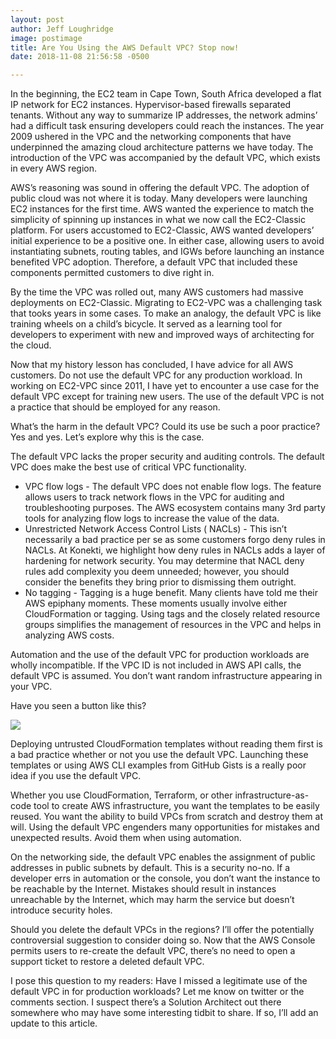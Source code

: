 ```yaml
---
layout: post
author: Jeff Loughridge
image: postimage
title: Are You Using the AWS Default VPC? Stop now!
date: 2018-11-08 21:56:58 -0500

---
```

In the beginning, the EC2 team in Cape Town, South Africa developed a flat IP network for EC2 instances. Hypervisor-based firewalls separated tenants. Without any way to summarize IP addresses, the network admins’ had a difficult task ensuring developers could reach the instances. The year 2009 ushered in the VPC and the networking components that have underpinned the amazing cloud architecture patterns we have today. The introduction of the VPC was accompanied by the default VPC, which exists in every AWS region.

AWS’s reasoning was sound in offering the default VPC. The adoption of public cloud was not where it is today. Many developers were launching EC2 instances for the first time. AWS wanted the experience to match the simplicity of spinning up instances in what we now call the EC2-Classic platform. For users accustomed to EC2-Classic, AWS wanted developers’ initial experience to be a positive one. In either case, allowing users to avoid instantiating subnets, routing tables, and IGWs before launching an instance benefited VPC adoption. Therefore, a default VPC that included these components permitted customers to dive right in.

By the time the VPC was rolled out, many AWS customers had massive deployments on EC2-Classic. Migrating to EC2-VPC was a challenging task that tooks years in some cases. To make an analogy, the default VPC is like training wheels on a child’s bicycle. It served as a learning tool for developers to experiment with new and improved ways of architecting for the cloud.

Now that my history lesson has concluded, I have advice for all AWS customers. Do not use the default VPC for any production workload. In working on EC2-VPC since 2011, I have yet to encounter a use case for the default VPC except for training new users. The use of the default VPC is not a practice that should be employed for any reason.

What’s the harm in the default VPC? Could its use be such a poor practice? Yes and yes. Let’s explore why this is the case.

The default VPC lacks the proper security and auditing controls. The default VPC does make the best use of critical VPC functionality.

* VPC flow logs - The default VPC does not enable flow logs. The feature allows users to track network flows in the VPC for auditing and troubleshooting purposes. The AWS ecosystem contains many 3rd party tools for analyzing flow logs to increase the value of the data.
* Unrestricted Network Access Control Lists ( NACLs) - This isn’t necessarily a bad practice per se as some customers forgo deny rules in NACLs. At Konekti, we highlight how deny rules in NACLs adds a layer of hardening for network security. You may determine that NACL deny rules add complexity you deem unneeded; however, you should consider the benefits they bring prior to dismissing them outright.
* No tagging - Tagging is a huge benefit. Many clients have told me their AWS epiphany moments. These moments usually involve either CloudFormation or tagging. Using tags and the closely related resource groups simplifies the management of resources in the VPC and helps in analyzing AWS costs.

Automation and the use of the default VPC for production workloads are wholly incompatible. If the VPC ID is not included in AWS API calls, the default VPC is assumed. You don’t want random infrastructure appearing in your VPC.

Have you seen a button like this?

![](https://s3.amazonaws.com/cloudformation-examples/cloudformation-launch-stack.png)

Deploying untrusted CloudFormation templates without reading them first is a bad practice whether or not you use the default VPC. Launching these templates or using AWS CLI examples from GitHub Gists is a really poor idea if you use the default VPC.

Whether you use CloudFormation, Terraform, or other infrastructure-as-code tool to create AWS infrastructure, you want the templates to be easily reused. You want the ability to build VPCs from scratch and destroy them at will. Using the default VPC engenders many opportunities for mistakes and unexpected results. Avoid them when using automation.

On the networking side, the default VPC enables the assignment of public addresses in public subnets by default. This is a security no-no. If a developer errs in automation or the console, you don’t want the instance to be reachable by the Internet. Mistakes should result in instances unreachable by the Internet, which may harm the service but doesn’t introduce security holes.

Should you delete the default VPCs in the regions? I’ll offer the potentially controversial suggestion to consider doing so. Now that the AWS Console permits users to re-create the default VPC, there’s no need to open a support ticket to restore a deleted default VPC.

I pose this question to my readers: Have I missed a legitimate use of the default VPC in for production workloads? Let me know on twitter or the comments section. I suspect there’s a Solution Architect out there somewhere who may have some interesting tidbit to share. If so, I’ll add an update to this article.